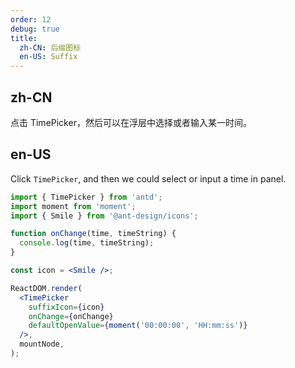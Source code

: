 ```yaml
---
order: 12
debug: true
title:
  zh-CN: 后缀图标
  en-US: Suffix
---
```


## zh-CN

点击 TimePicker，然后可以在浮层中选择或者输入某一时间。

## en-US

Click `TimePicker`, and then we could select or input a time in panel.

```jsx
import { TimePicker } from 'antd';
import moment from 'moment';
import { Smile } from '@ant-design/icons';

function onChange(time, timeString) {
  console.log(time, timeString);
}

const icon = <Smile />;

ReactDOM.render(
  <TimePicker
    suffixIcon={icon}
    onChange={onChange}
    defaultOpenValue={moment('00:00:00', 'HH:mm:ss')}
  />,
  mountNode,
);
```
